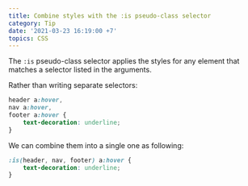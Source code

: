```yaml
---
title: Combine styles with the :is pseudo-class selector
category: Tip
date: '2021-03-23 16:19:00 +7'
topics: CSS
---
```


The `:is` pseudo-class selector applies the styles for any element that matches a selector listed in the arguments.

Rather than writing separate selectors:

```css
header a:hover,
nav a:hover,
footer a:hover {
    text-decoration: underline;
}
```

We can combine them into a single one as following:

```css
:is(header, nav, footer) a:hover {
    text-decoration: underline;
}
```
